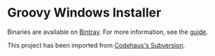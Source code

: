 # Groovy Windows Installer
Binaries are available on [Bintray](https://bintray.com/groovy/Distributions/Windows-Installer/view).  For more information, see the [guide](Docs/Windows%20NSIS-Installer%20-%20Codehaus%20Confluence.htm).

This project has been imported from [Codehaus's Subversion](http://svn.codehaus.org/groovy/trunk/groovy/modules/installers/windows/NSIS-Groovy/).
